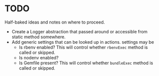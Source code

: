# TODO

Half-baked ideas and notes on where to proceed.

* Create a Logger abstraction that passed around or accessible from static method somewhere.
* Add generic settings that can be looked up in actions. settings may be
  - Is rbenv enabled? This will control whether `rbenvExec` method is called or skipped.
  - Is nodenv enabled?
  - Is Gemfile present? This will control whether `bundleExec` method is called or skipped.
